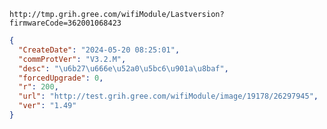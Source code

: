 `http://tmp.grih.gree.com/wifiModule/Lastversion?firmwareCode=362001068423`

```json
{
  "CreateDate": "2024-05-20 08:25:01",
  "commProtVer": "V3.2.M",
  "desc": "\u6b27\u666e\u52a0\u5bc6\u901a\u8baf",
  "forcedUpgrade": 0,
  "r": 200,
  "url": "http://test.grih.gree.com/wifiModule/image/19178/26297945",
  "ver": "1.49"
}
```